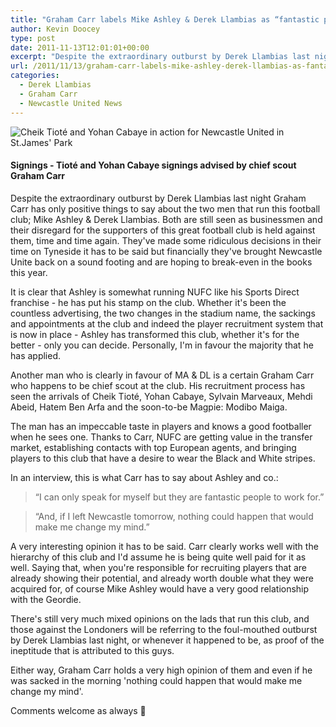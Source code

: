 ```yaml
---
title: "Graham Carr labels Mike Ashley & Derek Llambias as “fantastic people to work for”"
author: Kevin Doocey
type: post
date: 2011-11-13T12:01:01+00:00
excerpt: "Despite the extraordinary outburst by Derek Llambias last night Graham Carr has only positive things to say about the two men that run this football club; Mike Ashley & Derek Llambias.."
url: /2011/11/13/graham-carr-labels-mike-ashley-derek-llambias-as-fantastic-people-to-work-for/
categories:
  - Derek Llambias
  - Graham Carr
  - Newcastle United News
---
```


![Cheik Tioté and Yohan Cabaye in action for Newcastle United in St.James' Park](https://www.tynetime.com/wp-content/uploads/2011/11/Cheik-Tiote-Yohan-Cabaye.jpg "Cheik-Tiote-Yohan-Cabaye")

#### Signings - Tioté and Yohan Cabaye signings advised by chief scout Graham Carr

Despite the extraordinary outburst by Derek Llambias last night Graham Carr has only positive things to say about the two men that run this football club; Mike Ashley & Derek Llambias. Both are still seen as businessmen and their disregard for the supporters of this great football club is held against them, time and time again. They've made some ridiculous decisions in their time on Tyneside it has to be said but financially they've brought Newcastle Unite back on a sound footing and are hoping to break-even in the books this year.

It is clear that Ashley is somewhat running NUFC like his Sports Direct franchise - he has put his stamp on the club. Whether it's been the countless advertising, the two changes in the stadium name, the sackings and appointments at the club and indeed the player recruitment system that is now in place - Ashley has transformed this club, whether it's for the better - only you can decide. Personally, I'm in favour the majority that he has applied.

Another man who is clearly in favour of MA & DL is a certain Graham Carr who happens to be chief scout at the club. His recruitment process has seen the arrivals of Cheik Tioté, Yohan Cabaye, Sylvain Marveaux, Mehdi Abeid, Hatem Ben Arfa and the soon-to-be Magpie: Modibo Maiga.

The man has an impeccable taste in players and knows a good footballer when he sees one. Thanks to Carr, NUFC are getting value in the transfer market, establishing contacts with top European agents, and bringing players to this club that have a desire to wear the Black and White stripes.

In an interview, this is what Carr has to say about Ashley and co.:

> “I can only speak for myself but they are fantastic people to work for.”

> “And, if I left Newcastle ­tomorrow, nothing could happen that would make me change my mind.”

A very interesting opinion it has to be said. Carr clearly works well with the hierarchy of this club and I'd assume he is being quite well paid for it as well. Saying that, when you're responsible for recruiting players that are already showing their potential, and already worth double what they were acquired for, of course Mike Ashley would have a very good relationship with the Geordie.

There's still very much mixed opinions on the lads that run this club, and those against the Londoners will be referring to the foul-mouthed outburst by Derek Llambias last night, or whenever it happened to be, as proof of the ineptitude that is attributed to this guys.

Either way, Graham Carr holds a very high opinion of them and even if he was sacked in the morning 'nothing could happen that would make me change my mind'.

Comments welcome as always 🙂
